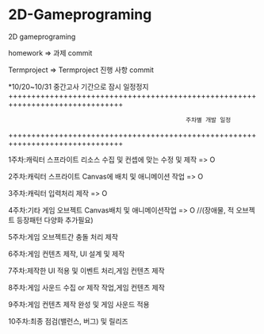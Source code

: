 # 2D-Gameprograming
2D gameprograming

homework => 과제 commit

Termproject => Termproject 진행 사항 commit

*10/20~10/31 중간고사 기간으로 잠시 일정정지
+++++++++++++++++++++++++++++++++++++++++++++++++++++++++++++++++++++++++++++++

                                                      주차별 개발 일정
                                     
+++++++++++++++++++++++++++++++++++++++++++++++++++++++++++++++++++++++++++++++

1주차:캐릭터 스프라이트 리소스 수집 및 컨셉에 맞는 수정 및 제작 => O 

2주차:캐릭터 스프라이트 Canvas에 배치 및 애니메이션 작업 => O 

3주차:캐릭터 입력처리 제작 => O 

4주차:기타 게임 오브젝트 Canvas배치 및 애니메이션작업 => O //(장애물, 적 오브젝트 등장패턴 다양화 추가필요)

5주차:게임 오브젝트간 충돌 처리 제작

6주차:게임 컨텐츠 제작, UI 설계 및 제작

7주차:제작한 UI 적용 및 이벤트 처리,게임 컨텐츠 제작

8주차:게임 사운드 수집 or 제작 작업,게임 컨텐츠 제작

9주차:게임 컨텐츠 제작 완성 및 게임 사운드 적용

10주차:최종 점검(밸런스, 버그) 및 릴리즈
